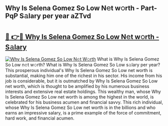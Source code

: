 ## Why Is Selena Gomez So Low N𝚎t w𝚘rth - Part-PqP S𝚊lary per year aZTvd

# <h2><a href="http://gc1aby9.nevu.top/?p=Why+Is+Selena+Gomez+So+Low">🔗 👉🔴 Why Is Selena Gomez So Low N𝚎t w𝚘rth - S𝚊lary</a></h2>

[![Why Is Selena Gomez So Low N𝚎t W𝚘rth](https://i.imgur.com/Oavwk0R.jpeg)](http://gc1aby9.nevu.top/?p=Why+Is+Selena+Gomez+So+Low)
What is Why Is Selena Gomez So Low n𝚎t w𝚘rth? What is Why Is Selena Gomez So Low s𝚊lary per year?
This prosperous individual's Why Is Selena Gomez So Low net worth is substantial, making him one of the richest in his sector. His income from his job is considerable, but it is outmatched by Why Is Selena Gomez So Low net worth, which is thought to be amplified by his numerous business interests and extensive real estate holdings. This wealthy man, whose Why Is Selena Gomez So Low net worth is among the highest in the world, is celebrated for his business acumen and financial savvy. This rich individual, whose Why Is Selena Gomez So Low net worth is in the billions and who earns an impressive salary, is a prime example of the force of commitment, hard work, and financial acumen.
